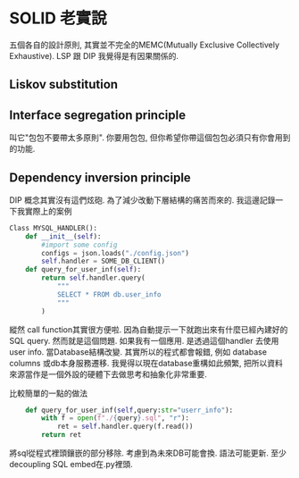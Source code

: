 # SOLID 老實說
五個各自的設計原則, 其實並不完全的MEMC(Mutually Exclusive Collectively Exhaustive). 
LSP 跟 DIP 我覺得是有因果關係的.

## Liskov substitution
## Interface segregation principle
叫它"包包不要帶太多原則". 你要用包包, 但你希望你帶這個包包必須只有你會用到的功能.

## Dependency inversion principle
DIP 概念其實沒有這們炫砲. 為了減少改動下層結構的痛苦而來的. 我這邊記錄一下我實際上的案例
```python
Class MYSQL_HANDLER():
	def __init__(self):
		#import some config
		configs = json.loads("./config.json")
		self.handler = SOME_DB_CLIENT()
	def query_for_user_inf(self):
		return self.handler.query(
			"""
			SELECT * FROM db.user_info
			"""
		)
```
縱然 call function其實很方便啦. 因為自動提示一下就跑出來有什麼已經內建好的SQL query. 然而就是這個問題. 如果我有一個應用. 是透過這個handler 去使用user info. 當Database結構改變. 其實所以的程式都會報錯, 例如 database columns 或db本身服務遷移. 我覺得以現在database重構如此頻繁, 把所以資料來源當作是一個外設的硬體下去做思考和抽象化非常重要.

比較簡單的一點的做法
```python
	def query_for_user_inf(self,query:str="userr_info"):
		with f = open(f"./{query}.sql", "r"):
			ret = self.handler.query(f.read())
		return ret
```
將sql從程式裡頭鑲嵌的部分移除. 考慮到為未來DB可能會換. 語法可能更新. 至少decoupling SQL embed在.py裡頭. 


<!--stackedit_data:
eyJoaXN0b3J5IjpbLTUzNjI3MTE5NywtMTA2MDQ0NzI1NSwtOD
kzMjM1MTU2LDI5NDYxNTk2LC0xOTgyMzM5NDMxXX0=
-->